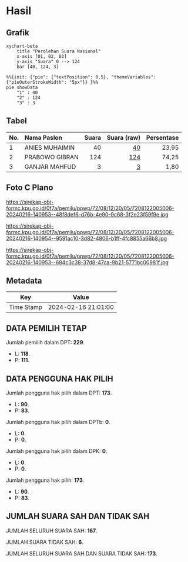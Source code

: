 # Hasil

## Grafik

```mermaid
xychart-beta
    title "Perolehan Suara Nasional"
    x-axis [01, 02, 03]
    y-axis "Suara" 0 --> 124
    bar [40, 124, 3]
```

```mermaid
%%{init: {"pie": {"textPosition": 0.5}, "themeVariables": {"pieOuterStrokeWidth": "5px"}} }%%
pie showData
    "1" : 40
    "2" : 124
    "3" : 3
```

## Tabel

| No. | Nama Paslon    | Suara | Suara (raw) | Persentase |
|:--- |:-------------- | -----:| -----------:| ----------:|
| 1   | ANIES MUHAIMIN | 40    | [40][p-1]   | 23,95      |
| 2   | PRABOWO GIBRAN | 124   | [124][p-2]  | 74,25      |
| 3   | GANJAR MAHFUD  | 3     | [3][p-3]    | 1,80       |


[p-1]: https://github.com/gigit-pemilu/pemilu-2024/blob/main/pilpres/hitung-suara/sub/72-sulawesi-tengah/sub/08-parigi-moutong/sub/12-mepanga/sub/2005-ogotion/sub/006-tps/sub/paslon-1.txt
[p-2]: https://github.com/gigit-pemilu/pemilu-2024/blob/main/pilpres/hitung-suara/sub/72-sulawesi-tengah/sub/08-parigi-moutong/sub/12-mepanga/sub/2005-ogotion/sub/006-tps/sub/paslon-2.txt
[p-3]: https://github.com/gigit-pemilu/pemilu-2024/blob/main/pilpres/hitung-suara/sub/72-sulawesi-tengah/sub/08-parigi-moutong/sub/12-mepanga/sub/2005-ogotion/sub/006-tps/sub/paslon-3.txt

## Foto C Plano

https://sirekap-obj-formc.kpu.go.id/0f7a/pemilu/ppwp/72/08/12/20/05/7208122005006-20240216-140953--48f8def6-d76b-4e90-9c68-3f2e23f59f9e.jpg

https://sirekap-obj-formc.kpu.go.id/0f7a/pemilu/ppwp/72/08/12/20/05/7208122005006-20240216-140954--9591ac10-3d82-4806-b1ff-4fc8855a66b8.jpg

https://sirekap-obj-formc.kpu.go.id/0f7a/pemilu/ppwp/72/08/12/20/05/7208122005006-20240216-140953--684c3c38-37d8-47ca-9b21-5771bc00981f.jpg


## Metadata

| Key        | Value               |
| ---------- | ------------------- |
| Time Stamp | 2024-02-16 21:01:00 |


## DATA PEMILIH TETAP

Jumlah pemilih dalam DPT: **229**.
 * L: **118**.
 * P: **111**.

## DATA PENGGUNA HAK PILIH

Jumlah pengguna hak pilih dalam DPT: **173**.
 * L: **90**.
 * P: **83**.

Jumlah pengguna hak pilih dalam DPTb: **0**.
 * L: **0**.
 * P: **0**.

Jumlah pengguna hak pilih dalam DPK: **0**.
 * L: **0**.
 * P: **0**.

Jumlah pengguna hak pilih: **173**.
 * L: **90**.
 * P: **83**.

## JUMLAH SUARA SAH DAN TIDAK SAH

JUMLAH SELURUH SUARA SAH: **167**.

JUMLAH SUARA TIDAK SAH: **6**.

JUMLAH SELURUH SUARA SAH DAN SUARA TIDAK SAH: **173**.


